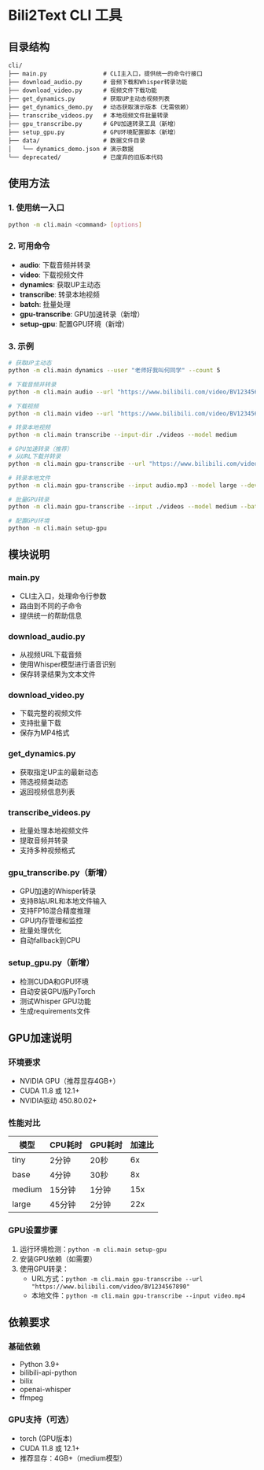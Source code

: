# Bili2Text CLI 工具

## 目录结构

```
cli/
├── main.py                # CLI主入口，提供统一的命令行接口
├── download_audio.py      # 音频下载和Whisper转录功能
├── download_video.py      # 视频文件下载功能
├── get_dynamics.py        # 获取UP主动态视频列表
├── get_dynamics_demo.py   # 动态获取演示版本（无需依赖）
├── transcribe_videos.py   # 本地视频文件批量转录
├── gpu_transcribe.py      # GPU加速转录工具（新增）
├── setup_gpu.py           # GPU环境配置脚本（新增）
├── data/                  # 数据文件目录
│   └── dynamics_demo.json # 演示数据
└── deprecated/            # 已废弃的旧版本代码
```

## 使用方法

### 1. 使用统一入口

```bash
python -m cli.main <command> [options]
```

### 2. 可用命令

- **audio**: 下载音频并转录
- **video**: 下载视频文件
- **dynamics**: 获取UP主动态
- **transcribe**: 转录本地视频
- **batch**: 批量处理
- **gpu-transcribe**: GPU加速转录（新增）
- **setup-gpu**: 配置GPU环境（新增）

### 3. 示例

```bash
# 获取UP主动态
python -m cli.main dynamics --user "老师好我叫何同学" --count 5

# 下载音频并转录
python -m cli.main audio --url "https://www.bilibili.com/video/BV1234567890" --model base

# 下载视频
python -m cli.main video --url "https://www.bilibili.com/video/BV1234567890"

# 转录本地视频
python -m cli.main transcribe --input-dir ./videos --model medium

# GPU加速转录（推荐）
# 从URL下载并转录
python -m cli.main gpu-transcribe --url "https://www.bilibili.com/video/BV1234567890" --model large

# 转录本地文件
python -m cli.main gpu-transcribe --input audio.mp3 --model large --device cuda

# 批量GPU转录
python -m cli.main gpu-transcribe --input ./videos --model medium --batch

# 配置GPU环境
python -m cli.main setup-gpu
```

## 模块说明

### main.py
- CLI主入口，处理命令行参数
- 路由到不同的子命令
- 提供统一的帮助信息

### download_audio.py
- 从视频URL下载音频
- 使用Whisper模型进行语音识别
- 保存转录结果为文本文件

### download_video.py
- 下载完整的视频文件
- 支持批量下载
- 保存为MP4格式

### get_dynamics.py
- 获取指定UP主的最新动态
- 筛选视频类动态
- 返回视频信息列表

### transcribe_videos.py
- 批量处理本地视频文件
- 提取音频并转录
- 支持多种视频格式

### gpu_transcribe.py（新增）
- GPU加速的Whisper转录
- 支持B站URL和本地文件输入
- 支持FP16混合精度推理
- GPU内存管理和监控
- 批量处理优化
- 自动fallback到CPU

### setup_gpu.py（新增）
- 检测CUDA和GPU环境
- 自动安装GPU版PyTorch
- 测试Whisper GPU功能
- 生成requirements文件

## GPU加速说明

### 环境要求
- NVIDIA GPU（推荐显存4GB+）
- CUDA 11.8 或 12.1+
- NVIDIA驱动 450.80.02+

### 性能对比
| 模型 | CPU耗时 | GPU耗时 | 加速比 |
|------|---------|---------|--------|
| tiny | 2分钟 | 20秒 | 6x |
| base | 4分钟 | 30秒 | 8x |
| medium | 15分钟 | 1分钟 | 15x |
| large | 45分钟 | 2分钟 | 22x |

### GPU设置步骤
1. 运行环境检测：`python -m cli.main setup-gpu`
2. 安装GPU依赖（如需要）
3. 使用GPU转录：
   - URL方式：`python -m cli.main gpu-transcribe --url "https://www.bilibili.com/video/BV1234567890"`
   - 本地文件：`python -m cli.main gpu-transcribe --input video.mp4`

## 依赖要求

### 基础依赖
- Python 3.9+
- bilibili-api-python
- bilix
- openai-whisper
- ffmpeg

### GPU支持（可选）
- torch (GPU版本)
- CUDA 11.8 或 12.1+
- 推荐显存：4GB+（medium模型）
